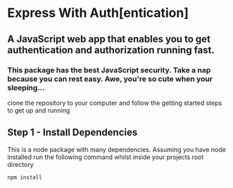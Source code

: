 # Express With Auth[entication]

## A JavaScript web app that enables you to get authentication and authorization running fast.

### This package has the best JavaScript security. Take a nap because you can rest easy. Awe, you're so cute when your sleeping...

clone the repository to your computer and follow the getting started steps to get up and running

## Step 1 - Install Dependencies
This is a node package with many dependencies. Assuming you have node installed run the following command whilst inside your projects root directory

`npm install`
